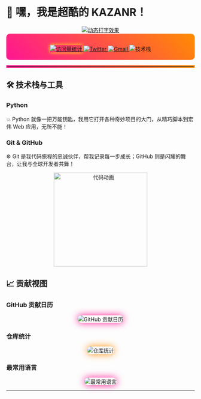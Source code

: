 # 🌟 嘿，我是超酷的 **KAZANR**！

<!-- 动态打字效果，添加更多样式 -->
<div align="center">
  <a href="https://git.io/typing-svg">
    <!-- 将 size 参数从 40 调整为 24，可根据实际情况进一步调整 -->
    <img src="https://readme-typing-svg.demolab.com?font=Fira+Code&weight=900&size=20&pause=1000&color=FF00FF&center=true&vCenter=true&multiline=true&repeat=true&random=false&width=500&lines=若为自由故 万物皆可抛" alt="动态打字效果" />
  </a>
</div>

<!-- 居中显示社交信息，添加渐变背景 -->
<div align="center" style="background: linear-gradient(45deg, #FF1493, #FF8C00); padding: 20px; border-radius: 10px;">
  
  <!-- 访客统计，添加发光效果 -->
  <a href="https://github.com/KAZANR">
    <img src="https://komarev.com/ghpvc/?username=KAZANR&label=Profile%20Views&color=yellow&style=for-the-badge" style="box-shadow: 0 0 10px yellow;" alt="访问量统计" />
  </a>
  
  <!-- 社交链接，添加悬停动画 -->
  <a href="https://twitter.com/你的Twitter" style="transition: transform 0.3s ease;">
    <img src="https://img.shields.io/badge/Twitter-1DA1F2?style=for-the-badge&logo=twitter&logoColor=white" alt="Twitter" />
  </a>
  <a href="mailto:xgz9713@gmail.com" style="transition: transform 0.3s ease;">
    <img src="https://img.shields.io/badge/Gmail-EA4335?style=for-the-badge&logo=gmail&logoColor=white" alt="Gmail" />
  </a>
  
  <!-- 技术栈展示，添加旋转动画 -->
  <img src="https://skillicons.dev/icons?i=python,git,github&theme=dark&perline=3" style="animation: spin 10s linear infinite; margin-top: 10px;" alt="技术栈" />
  
  <style>
    @keyframes spin {
      from {
        transform: rotate(0deg);
      }
      到 {
        transform: rotate(360deg);
      }
    }
    a img:hover {
      transform: scale(1.1);
    }
  </style>
</div>

<!-- 分割线，添加渐变效果 -->
<hr style="border: 3px solid; border-image: linear-gradient(45deg, #FF1493, #FF8C00) 1; border-radius: 5px;">

## 🛠️ 技术栈与工具

### Python
💥 Python 就像一把万能钥匙，我用它打开各种奇妙项目的大门，从精巧脚本到宏伟 Web 应用，无所不能！

### Git & GitHub
⚙️ Git 是我代码旅程的忠诚伙伴，帮我记录每一步成长；GitHub 则是闪耀的舞台，让我与全球开发者共舞！

<!-- 动画效果，添加放大缩小动画 -->
<div align="center">
  <img src="https://media.giphy.com/media/3o7buijTqhjxjbEqjK/giphy.gif" style="animation: zoom 3s ease infinite; width: 250px;" alt="代码动画" />
  <style>
    @keyframes zoom {
      0%， 100% {
        transform: scale(1);
      }
      50% {
        transform: scale(1.1);
      }
    }
  </style>
</div>

## 📈 贡献视图

### GitHub 贡献日历
<div align="center">
  <img src="https://ghchart.rshah.org/KAZANR" style="border-radius: 10px; box-shadow: 0 0 20px #FF1493;" alt="GitHub 贡献日历" />
</div>

### 仓库统计
<div align="center">
  <img src="https://github-readme-stats.vercel.app/api?username=KAZANR&show_icons=true&theme=tokyonight&bg_color=30,FF1493,FF8C00&title_color=fff&text_color=fff" style="border-radius: 10px; box-shadow: 0 0 20px #FF8C00;" alt="仓库统计" />
</div>

### 最常用语言
<div align="center">
  <img src="https://github-readme-stats.vercel.app/api/top-langs/?username=KAZANR&layout=compact&theme=tokyonight&bg_color=30,FF1493,FF8C00&title_color=fff&text_color=fff" style="border-radius: 10px; box-shadow: 0 0 20px #FF1493;" alt="最常用语言" />
</div>

---
